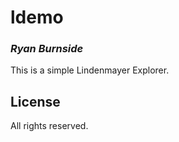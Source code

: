 # ldemo
### _Ryan Burnside_

This is a simple Lindenmayer Explorer.

## License

All rights reserved.


